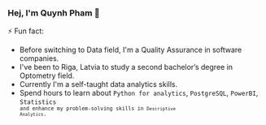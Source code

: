 
### Hej, I'm Quynh Pham 👋


⚡ Fun fact: 
  * Before switching to Data field, I'm a Quality Assurance in software companies.
  * I've been to Riga, Latvia to study a second bachelor’s degree in Optometry field.
  * Currently I'm a self-taught data analytics skills. 
  * Spend hours to learn about <code>Python for analytics</code>, <code>PostgreSQL</code>, <code>PowerBI</code>, <code>Statistics<code> and enhance my problem-solving skills in <code>Descriptive Analytics</code>.

